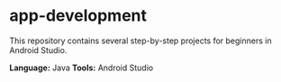 # app-development

This repository contains several step-by-step projects for beginners in Android Studio. 

**Language:** Java
**Tools:** Android Studio
